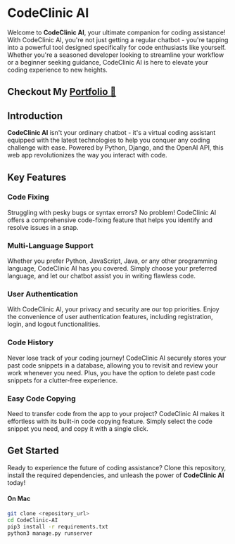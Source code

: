 # CodeClinic AI

Welcome to **CodeClinic AI**, your ultimate companion for coding assistance! With CodeClinic AI, you're not just getting a regular chatbot - you're tapping into a powerful tool designed specifically for code enthusiasts like yourself. Whether you're a seasoned developer looking to streamline your workflow or a beginner seeking guidance, CodeClinic AI is here to elevate your coding experience to new heights.

## Checkout My [Portfolio 💞](https://aaliyahm-portfolio.netlify.app/) 

## Introduction

**CodeClinic AI** isn't your ordinary chatbot - it's a virtual coding assistant equipped with the latest technologies to help you conquer any coding challenge with ease. Powered by Python, Django, and the OpenAI API, this web app revolutionizes the way you interact with code.

## Key Features

### Code Fixing

Struggling with pesky bugs or syntax errors? No problem! CodeClinic AI offers a comprehensive code-fixing feature that helps you identify and resolve issues in a snap.

### Multi-Language Support

Whether you prefer Python, JavaScript, Java, or any other programming language, CodeClinic AI has you covered. Simply choose your preferred language, and let our chatbot assist you in writing flawless code.

### User Authentication

With CodeClinic AI, your privacy and security are our top priorities. Enjoy the convenience of user authentication features, including registration, login, and logout functionalities.

### Code History

Never lose track of your coding journey! CodeClinic AI securely stores your past code snippets in a database, allowing you to revisit and review your work whenever you need. Plus, you have the option to delete past code snippets for a clutter-free experience.

### Easy Code Copying

Need to transfer code from the app to your project? CodeClinic AI makes it effortless with its built-in code copying feature. Simply select the code snippet you need, and copy it with a single click.

## Get Started

Ready to experience the future of coding assistance? Clone this repository, install the required dependencies, and unleash the power of **CodeClinic AI** today!

#### On Mac
```bash
git clone <repository_url>
cd CodeClinic-AI
pip3 install -r requirements.txt 
python3 manage.py runserver
```
